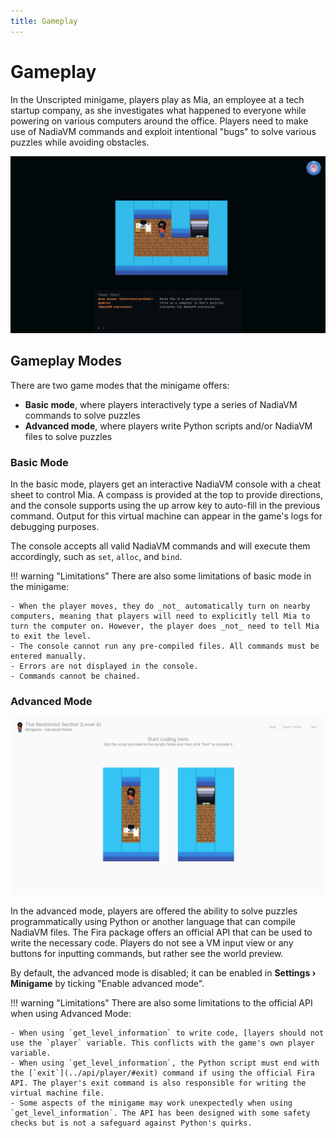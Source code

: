 ```yaml
---
title: Gameplay
---
```


# Gameplay

In the Unscripted minigame, players play as Mia, an employee at a tech startup company, as she investigates what happened to everyone while powering on various computers around the office. Players need to make use of NadiaVM commands and exploit intentional "bugs" to solve various puzzles while avoiding obstacles.

![Minigame](./hp.png)

## Gameplay Modes

There are two game modes that the minigame offers:

- **Basic mode**, where players interactively type a series of NadiaVM commands to solve puzzles
- **Advanced mode**, where players write Python scripts and/or NadiaVM files to solve puzzles

### Basic Mode

In the basic mode, players get an interactive NadiaVM console with a cheat sheet to control Mia. A compass is provided at the top to provide directions, and the console supports using the up arrow key to auto-fill in the previous command. Output for this virtual machine can appear in the game's logs for debugging purposes.

The console accepts all valid NadiaVM commands and will execute them accordingly, such as `set`, `alloc`, and `bind`.

!!! warning "Limitations"
    There are also some limitations of basic mode in the minigame:

    - When the player moves, they do _not_ automatically turn on nearby computers, meaning that players will need to explicitly tell Mia to turn the computer on. However, the player does _not_ need to tell Mia to exit the level.
    - The console cannot run any pre-compiled files. All commands must be entered manually.
    - Errors are not displayed in the console.
    - Commands cannot be chained.

### Advanced Mode

![Advanced Mode](./advanced.png)

In the advanced mode, players are offered the ability to solve puzzles programmatically using Python or another language that can compile NadiaVM files. The Fira package offers an official API that can be used to write the necessary code. Players do not see a VM input view or any buttons for inputting commands, but rather see the world preview.

By default, the advanced mode is disabled; it can be enabled in **Settings &rsaquo; Minigame** by ticking "Enable advanced mode".

!!! warning "Limitations"
    There are also some limitations to the official API when using Advanced Mode:

    - When using `get_level_information` to write code, [layers should not use the `player` variable. This conflicts with the game's own player variable.
    - When using `get_level_information`, the Python script must end with the [`exit`](../api/player/#exit) command if using the official Fira API. The player's exit command is also responsible for writing the virtual machine file.
    - Some aspects of the minigame may work unexpectedly when using `get_level_information`. The API has been designed with some safety checks but is not a safeguard against Python's quirks.
